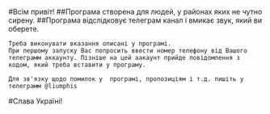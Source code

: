 #Всім привіт!
##Програма створена для людей, у районах яких не чутно сирену.
##Програма відслідковує телеграм канал і вмикає звук, який ви оберете.

    Треба виконувати вказання описані у програмі. 
    При першому запуску Вас попросить ввести номер телефону від Вашого телеграмм аккаунту. Пізніше на цей аакаунт прийде повідомлення з кодом, який треба вставити у програму.

    Для зв'язку щодо помилок у  програмі, пропозиціям і т.д. пишіть у телеграмм @liumphis
#Слава Україні!
